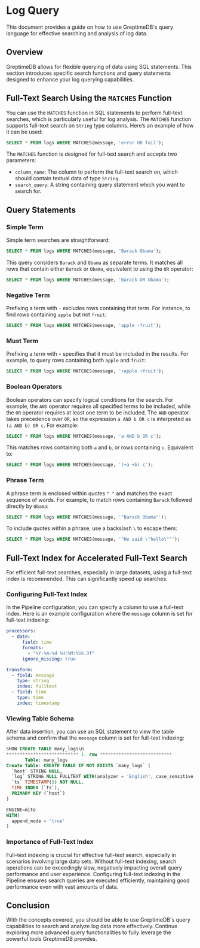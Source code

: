 # Log Query

This document provides a guide on how to use GreptimeDB's query language for effective searching and analysis of log data.

## Overview

GreptimeDB allows for flexible querying of data using SQL statements. This section introduces specific search functions and query statements designed to enhance your log querying capabilities.

## Full-Text Search Using the `MATCHES` Function

You can use the `MATCHES` function in SQL statements to perform full-text searches, which is particularly useful for log analysis. The `MATCHES` function supports full-text search on `String` type columns. Here’s an example of how it can be used:

```sql
SELECT * FROM logs WHERE MATCHES(message, 'error OR fail');
```

The `MATCHES` function is designed for full-text search and accepts two parameters:

- `column_name`: The column to perform the full-text search on, which should contain textual data of type `String`.
- `search_query`: A string containing query statement which you want to search for.

## Query Statements

### Simple Term

Simple term searches are straightforward:

```sql
SELECT * FROM logs WHERE MATCHES(message, 'Barack Obama');
```

This query considers `Barack` and `Obama` as separate terms. It matches all rows that contain either `Barack` or `Obama`, equivalent to using the `OR` operator:

```sql
SELECT * FROM logs WHERE MATCHES(message, 'Barack OR Obama');
```

### Negative Term

Prefixing a term with `-` excludes rows containing that term. For instance, to find rows containing `apple` but not `fruit`:

```sql
SELECT * FROM logs WHERE MATCHES(message, 'apple -fruit');
```

### Must Term

Prefixing a term with `+` specifies that it must be included in the results. For example, to query rows containing both `apple` and `fruit`:

```sql
SELECT * FROM logs WHERE MATCHES(message, '+apple +fruit');
```

### Boolean Operators

Boolean operators can specify logical conditions for the search. For example, the `AND` operator requires all specified terms to be included, while the `OR` operator requires at least one term to be included. The `AND` operator takes precedence over `OR`, so the expression `a AND b OR c` is interpreted as `(a AND b) OR c`. For example:

```sql
SELECT * FROM logs WHERE MATCHES(message, 'a AND b OR c');
```

This matches rows containing both `a` and `b`, or rows containing `c`. Equivalent to:

```sql
SELECT * FROM logs WHERE MATCHES(message, '(+a +b) c');
```

### Phrase Term

A phrase term is enclosed within quotes `" "` and matches the exact sequence of words. For example, to match rows containing `Barack` followed directly by `Obama`:

```sql
SELECT * FROM logs WHERE MATCHES(message, '"Barack Obama"');
```

To include quotes within a phrase, use a backslash `\` to escape them:

```sql
SELECT * FROM logs WHERE MATCHES(message, '"He said \"hello\""');
```

## Full-Text Index for Accelerated Full-Text Search

For efficient full-text searches, especially in large datasets, using a full-text index is recommended. This can significantly speed up searches:

### Configuring Full-Text Index

In the Pipeline configuration, you can specify a column to use a full-text index. Here is an example configuration where the `message` column is set for full-text indexing:

```yaml
processors:
  - date:
      field: time
      formats:
        - "%Y-%m-%d %H:%M:%S%.3f"
      ignore_missing: true

transform:
  - field: message
    type: string
    index: fulltext
  - field: time
    type: time
    index: timestamp
```

### Viewing Table Schema

After data insertion, you can use an SQL statement to view the table schema and confirm that the `message` column is set for full-text indexing:

```sql
SHOW CREATE TABLE many_logs\G
*************************** 1. row ***************************
       Table: many_logs
Create Table: CREATE TABLE IF NOT EXISTS `many_logs` (
  `host` STRING NULL,
  `log` STRING NULL FULLTEXT WITH(analyzer = 'English', case_sensitive = 'false'),
  `ts` TIMESTAMP(9) NOT NULL,
  TIME INDEX (`ts`),
  PRIMARY KEY (`host`)
)

ENGINE=mito
WITH(
  append_mode = 'true'
)
```

### Importance of Full-Text Index

Full-text indexing is crucial for effective full-text search, especially in scenarios involving large data sets. Without full-text indexing, search operations can be exceedingly slow, negatively impacting overall query performance and user experience. Configuring full-text indexing in the Pipeline ensures search queries are executed efficiently, maintaining good performance even with vast amounts of data.

## Conclusion

With the concepts covered, you should be able to use GreptimeDB's query capabilities to search and analyze log data more effectively. Continue exploring more advanced query functionalities to fully leverage the powerful tools GreptimeDB provides.
